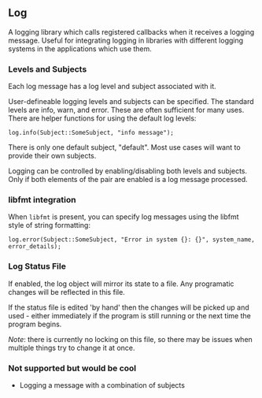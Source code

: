 ## Log

A logging library which calls registered callbacks when it receives a logging message.  Useful for integrating logging in libraries with different logging systems in the applications which use them.


### Levels and Subjects

Each log message has a log level and subject associated with it.

User-defineable logging levels and subjects can be specified.   The standard levels are info, warn, and error.   These are
often sufficient for many uses.   There are helper functions for using the default log levels:

    log.info(Subject::SomeSubject, "info message");


There is only one default subject, "default".   Most use cases will want to provide their own subjects.

Logging can be controlled by enabling/disabling both levels and subjects.   Only if both elements of the pair are enabled
is a log message processed.   


### libfmt integration

When `libfmt` is present, you can specify log messages using the libfmt style of string formatting:

    log.error(Subject::SomeSubject, "Error in system {}: {}", system_name, error_details);
    
### Log Status File

If enabled, the log object will mirror its state to a file.  Any programatic changes will be reflected in this file.

If the status file is edited 'by hand' then the changes will be picked up and used - either immediately if the program is
still running or the next time the program begins.   

*Note*: there is currently no locking on this file, so there may be issues when multiple things try to change it at once.

### Not supported but would be cool

* Logging a message with a combination of subjects
